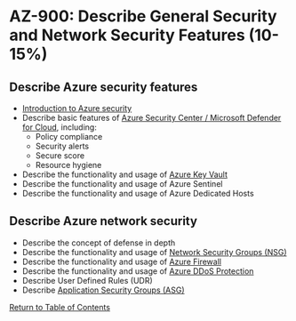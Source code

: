 # AZ-900: Describe General Security and Network Security Features (10-15%)

## Describe Azure security features
* [Introduction to Azure security](https://docs.microsoft.com/en-us/azure/security/azure-security)
* Describe basic features of [Azure Security Center / Microsoft Defender for Cloud](https://docs.microsoft.com/en-ca/azure/security-center/security-center-intro), including:
    * Policy compliance
    * Security alerts
    * Secure score
    * Resource hygiene
* Describe the functionality and usage of [Azure Key Vault](https://docs.microsoft.com/en-us/azure/key-vault/key-vault-whatis)
* Describe the functionality and usage of Azure Sentinel
* Describe the functionality and usage of Azure Dedicated Hosts

## Describe Azure network security
* Describe the concept of defense in depth
* Describe the functionality and usage of [Network Security Groups (NSG)](https://docs.microsoft.com/en-us/azure/virtual-network/security-overview)
* Describe the functionality and usage of [Azure Firewall](https://docs.microsoft.com/en-us/azure/firewall/overview)
* Describe the functionality and usage of [Azure DDoS Protection](https://docs.microsoft.com/en-us/azure/virtual-network/ddos-protection-overview)
* Describe User Defined Rules (UDR)
* Describe [Application Security Groups (ASG)](https://docs.microsoft.com/en-us/azure/virtual-network/security-overview#application-security-groups)

[Return to Table of Contents](README.md)
